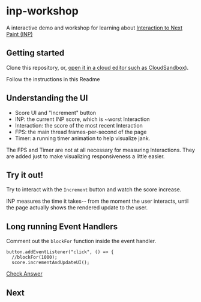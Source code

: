 # inp-workshop

A interactive demo and workshop for learning about [Interaction to Next Paint (INP)](https://web.deb/inp)

## Getting started

Clone this repository, or, [open it in a cloud editor such as CloudSandbox](codesandbox.io/p/github/mmocny/inp-workshop)).

Follow the instructions in this Readme

## Understanding the UI

* Score UI and "Increment" button
* INP: the current INP score, which is ~worst Interaction
* Interaction: the score of the most recent Interaction
* FPS: the main thread frames-per-second of the page
* Timer: a running timer animation to help visualize jank.

The FPS and Timer are not at all necessary for measuring Interactions.  They are added just to make visualizing responsiveness a little easier.

## Try it out!

Try to interact with the `Increment` button and watch the score increase.

INP measures the time it takes-- from the moment the user interacts, until the page actually shows the rendered update to the user.

## Long running Event Handlers

Comment out the `blockFor` function inside the event handler.

```
button.addEventListener("click", () => {
  //blockFor(1000);
  score.incrementAndUpdateUI();
```

[Check Answer](./answers/long_handler_1.html)

## Next